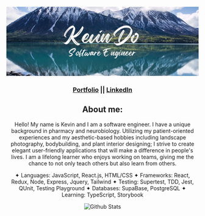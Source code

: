 ![Banner](ghbanner.jpg)

<div align="center">
  <h3>
    <a href="https://kevindo.dev"> Portfolio</a> ||
    <a href="https://www.linkedin.com/in/kdo/">LinkedIn </a>
  </h3>
  <h2 align="center"> About me: </h2> 
  <p align="center"> Hello! My name is Kevin and I am a software engineer. I have a unique background in pharmacy and neurobiology. Utilizing my patient-oriented experiences and my aesthetic-based hobbies including landscape photography, bodybuilding, and plant interior designing; I strive to create elegant user-friendly applications that will make a difference in people's lives. I am a lifelong learner who enjoys working on teams, giving me the chance to not only teach others but also learn from others. 

✦ Languages: JavaScript, React.js, HTML/CSS
✦ Frameworks: React, Redux, Node, Express, Jquery, Tailwind
✦ Testing: Supertest, TDD, Jest, QUnit, Testing Playground
✦ Databases: SupaBase, PostgreSQL
✦ Learning: TypeScript, Storybook</p> 

  ![Github Stats](https://github-readme-stats.vercel.app/api?username=kevindo1&show_icons=true&theme=tokyonight&hide=stars,issues)

</div>
<!--
**kevindo1/kevindo1** is a ✨ _special_ ✨ repository because its `README.md` (this file) appears on your GitHub profile.

Here are some ideas to get you started:

- 🔭 I’m currently working on ...
- 🌱 I’m currently learning ...
- 👯 I’m looking to collaborate on ...
- 🤔 I’m looking for help with ...
- 💬 Ask me about ...
- 📫 How to reach me: ...
- 😄 Pronouns: ...
- ⚡ Fun fact: ...
-->
